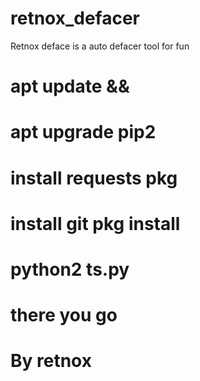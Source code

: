# retnox_defacer
Retnox deface is a auto defacer tool for fun
# apt update &amp;&amp;
# apt upgrade pip2
# install requests pkg
# install git pkg install
# python2 ts.py 
# there you go 
# By retnox
